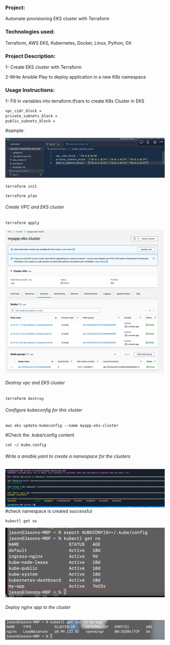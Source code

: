 ### Project:

Automate provisioning EKS cluster with Terraform

### Technologies used:

Terraform, AWS EKS, Kubernetes, Docker, Linux, Python, Git

### Project Description:

1- Create EKS cluster with Terraform

2-Write Ansible Play to deploy application in a new K8s namespace

### Usage Instructions:

1- Fill in variables into terraform.tfvars to create K8s Cluster in EKS

```
vpc_cidr_block =
private_subnets_block =
public_subnets_block =
```

#sample:

![images](images/Screenshot%202023-04-22%20at%205.38.47%20pm.png)

```
terraform init
```

```
terraform plan
```

###### Create VPC and EKS cluster

```
terraform apply
```

![image](images/Screenshot%202023-04-22%20at%205.57.17%20pm.png)

###### Destroy vpc and EKS cluster

```
terraform destroy
```

###### Configure kubeconfig for this cluster

```
aws eks update-kubeconfig --name myapp-eks-cluster
```

#Check the .kube/config content

```
cat ~/.kube.config
```

###### Write a ansible.yaml to create a namespace for the clusters

![image](images/Screenshot%202023-04-22%20at%2010.15.22%20pm.png)
#check namespace is created successful

```
kubectl get ns
```

![image](images/Screenshot%202023-04-22%20at%209.40.17%20pm.png)

###### Deploy nginx app to the cluster

![image](images/Screenshot%202023-04-22%20at%2010.17.31%20pm.png)
